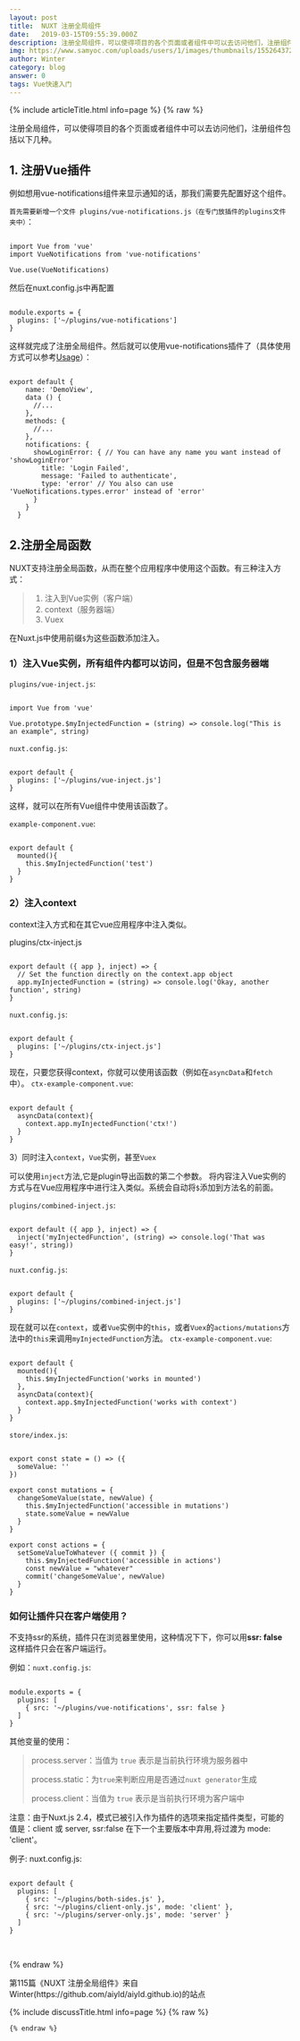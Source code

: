 ```yaml
---
layout: post
title:  NUXT 注册全局组件
date:   2019-03-15T09:55:39.000Z
description: 注册全局组件，可以使得项目的各个页面或者组件中可以去访问他们，注册组件包括以下几种。1. 注册Vue插件例如想用vue-notifications组件来显示通知...
img: https://www.samyoc.com/uploads/users/1/images/thumbnails/1552643729214.jpg
author: Winter
category: blog
answer: 0
tags: Vue快速入门
---
```

<div class="article-root">
  <div class="article">
    {% include articleTitle.html info=page %}
    {% raw %}
    <div class="article-content"><p>注册全局组件，可以使得项目的各个页面或者组件中可以去访问他们，注册组件包括以下几种。</p>

<h2>1. 注册Vue插件</h2>

<p>例如想用vue-notifications组件来显示通知的话，那我们需要先配置好这个组件。</p>

<p><code>首先需要新增一个文件&nbsp;plugins/vue-notifications.js（在专门放插件的plugins文件夹中）</code>：</p>

<pre>
<code>
import Vue from &#39;vue&#39;
import VueNotifications from &#39;vue-notifications&#39;

Vue.use(VueNotifications)
</code></pre>

<p>然后在nuxt.config.js中再配置</p>

<pre>
<code>
module.exports = {
  plugins: [&#39;~/plugins/vue-notifications&#39;]
}
</code></pre>

<p>这样就完成了注册全局组件。然后就可以使用vue-notifications插件了（具体使用方式可以参考<a href="https://se-panfilov.github.io/vue-notifications/docs/html/usage.html" target="_blank">Usage</a>）：</p>

<pre>
<code>
export default {
    name: &#39;DemoView&#39;,
    data () {
      //...
    },
    methods: {
      //...
    },
    notifications: {
      showLoginError: { // You can have any name you want instead of &#39;showLoginError&#39;
        title: &#39;Login Failed&#39;,
        message: &#39;Failed to authenticate&#39;,
        type: &#39;error&#39; // You also can use &#39;VueNotifications.types.error&#39; instead of &#39;error&#39;
      }
    }
  }
</code></pre>

<h2>2.注册全局函数</h2>

<p>NUXT支持注册全局函数，从而在整个应用程序中使用这个函数。有三种注入方式：</p>

<blockquote>
<ol>
	<li>注入到Vue实例（客户端）</li>
	<li>context（服务器端）</li>
	<li>Vuex</li>
</ol>
</blockquote>

<p>在Nuxt.js中使用前缀<code>$</code>为这些函数添加注入。</p>

<h3>1）注入Vue实例，所有组件内都可以访问，但是<strong>不包含服务器端</strong></h3>

<p><code>plugins/vue-inject.js</code>:</p>

<pre>
<code>
import Vue from &#39;vue&#39;

Vue.prototype.$myInjectedFunction = (string) =&gt; console.log(&quot;This is an example&quot;, string)
</code></pre>

<p><code>nuxt.config.js</code>:</p>

<pre>
<code>
export default {
  plugins: [&#39;~/plugins/vue-inject.js&#39;]
}
</code></pre>

<p>这样，就可以在所有Vue组件中使用该函数了。</p>

<p><code>example-component.vue</code>:</p>

<pre>
<code>
export default {
  mounted(){
    this.$myInjectedFunction(&#39;test&#39;)
  }
}
</code></pre>

<h3>2）注入context</h3>

<p>context注入方式和在其它vue应用程序中注入类似。</p>

<p>plugins/ctx-inject.js</p>

<pre>
<code>
export default ({ app }, inject) =&gt; {
  // Set the function directly on the context.app object
  app.myInjectedFunction = (string) =&gt; console.log(&#39;Okay, another function&#39;, string)
}
</code></pre>

<p><code>nuxt.config.js</code>:</p>

<pre>
<code>
export default {
  plugins: [&#39;~/plugins/ctx-inject.js&#39;]
}
</code></pre>

<p>现在，只要您获得context，你就可以使用该函数（例如在<code>asyncData</code>和<code>fetch</code>中）。&nbsp;<code>ctx-example-component.vue</code>:</p>

<pre>
<code>
export default {
  asyncData(context){
    context.app.myInjectedFunction(&#39;ctx!&#39;)
  }
}
</code></pre>

<p>3）同时注入<code>context</code>，<code>Vue</code>实例，甚至<code>Vuex</code></p>

<p>可以使用<code>inject</code>方法,它是plugin导出函数的第二个参数。 将内容注入Vue实例的方式与在Vue应用程序中进行注入类似。系统会自动将<code>$</code>添加到方法名的前面。</p>

<p><code>plugins/combined-inject.js</code>:</p>

<pre>
<code>
export default ({ app }, inject) =&gt; {
  inject(&#39;myInjectedFunction&#39;, (string) =&gt; console.log(&#39;That was easy!&#39;, string))
}
</code></pre>

<p><code>nuxt.config.js</code>:</p>

<pre>
<code>
export default {
  plugins: [&#39;~/plugins/combined-inject.js&#39;]
}
</code></pre>

<p>现在就可以在<code>context</code>，或者<code>Vue</code>实例中的<code>this</code>，或者<code>Vuex</code>的<code>actions/mutations</code>方法中的<code>this</code>来调用<code>myInjectedFunction</code>方法。&nbsp;<code>ctx-example-component.vue</code>:</p>

<pre>
<code>
export default {
  mounted(){
    this.$myInjectedFunction(&#39;works in mounted&#39;)
  },
  asyncData(context){
    context.app.$myInjectedFunction(&#39;works with context&#39;)
  }
}
</code></pre>

<p><code>store/index.js</code>:</p>

<pre>
<code>
export const state = () =&gt; ({
  someValue: &#39;&#39;
})

export const mutations = {
  changeSomeValue(state, newValue) {
    this.$myInjectedFunction(&#39;accessible in mutations&#39;)
    state.someValue = newValue
  }
}

export const actions = {
  setSomeValueToWhatever ({ commit }) {
    this.$myInjectedFunction(&#39;accessible in actions&#39;)
    const newValue = &quot;whatever&quot;
    commit(&#39;changeSomeValue&#39;, newValue)
  }
}
</code></pre>

<h3>如何让插件只在客户端使用？</h3>

<p>不支持ssr的系统，插件只在浏览器里使用，这种情况下下，你可以用<strong>ssr: false </strong>这样插件只会在客户端运行。</p>

<p>例如：<code>nuxt.config.js</code>:</p>

<pre>
<code>
module.exports = {
  plugins: [
    { src: &#39;~/plugins/vue-notifications&#39;, ssr: false }
  ]
}
</code></pre>

<p>其他变量的使用：</p>

<blockquote>
<p>process.server：当值为&nbsp;<code>true</code>&nbsp;表示是当前执行环境为服务器中</p>

<p>process.static：为<code>true</code>来判断应用是否通过<code>nuxt generator</code>生成</p>

<p>process.client：当值为&nbsp;<code>true</code>&nbsp;表示是当前执行环境为客户端中</p>
</blockquote>

<p>注意：由于Nuxt.js 2.4，模式已被引入作为插件的选项来指定插件类型，可能的值是：client 或 server, ssr:false 在下一个主要版本中弃用,将过渡为 mode: &#39;client&#39;。</p>

<p>例子:&nbsp;nuxt.config.js:</p>

<pre>
<code>
export default {
  plugins: [
    { src: &#39;~/plugins/both-sides.js&#39; },
    { src: &#39;~/plugins/client-only.js&#39;, mode: &#39;client&#39; },
    { src: &#39;~/plugins/server-only.js&#39;, mode: &#39;server&#39; }
  ]
}
</code></pre>

<p>&nbsp;</p>
</div>
    {% endraw %}
  </div>
  <p class="winter_mark">第115篇《NUXT 注册全局组件》来自Winter(https://github.com/aiyld/aiyld.github.io)的站点</p>
  <div class="discuss-wrapper">
    {% include discussTitle.html info=page %}
    {% raw %}
    
    {% endraw %}
  </div>
<div>

